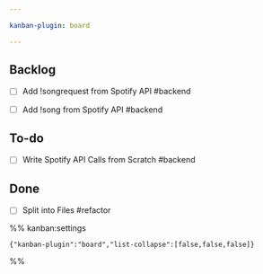 ```yaml
---

kanban-plugin: board

---
```


## Backlog

- [ ] Add !songrequest from Spotify API
	#backend
- [ ] Add !song from Spotify API
	#backend


## To-do

- [ ] Write Spotify API Calls from Scratch
	#backend


## Done

- [ ] Split into Files
	#refactor




%% kanban:settings
```
{"kanban-plugin":"board","list-collapse":[false,false,false]}
```
%%